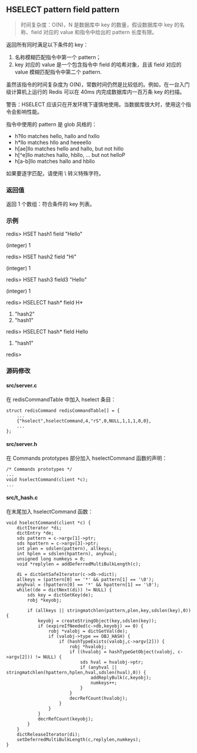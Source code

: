 ## HSELECT pattern field pattern

> 时间复杂度：O(N)，N 是数据库中 key 的数量，假设数据库中 key 的名称、field 对应的 value 和指令中给出的 pattern 长度有限。  
  
返回所有同时满足以下条件的 key：  

1. 名称模糊匹配指令中第一个 pattern；
2. key 对应的 value 是一个包含指令中 field 的哈希对象，且该 field 对应的 value 模糊匹配指令中第二个 pattern.

虽然该指令的时间复杂度为 O(N)，常数时间仍然是比较低的。例如，在一台入门级计算机上运行的 Redis 可以在 40ms 内完成数据库内一百万条 key 的扫描。  
  
警告：HSELECT 应该只在开发环境下谨慎地使用。当数据库很大时，使用这个指令会影响性能。  
  
指令中使用的 pattern 是 glob 风格的：  

* h?llo matches hello, hallo and hxllo
* h*llo matches hllo and heeeello
* h[ae]llo matches hello and hallo, but not hillo
* h[^e]llo matches hallo, hbllo, ... but not helloP
* h[a-b]llo matches hallo and hbllo

如果要逐字匹配，请使用 \ 转义特殊字符。

### 返回值

返回 1 个数组：符合条件的 key 列表。

### 示例

redis>  HSET hash1 field "Hello"  
  
(integer) 1  
  
redis>  HSET hash2 field "Hi"  
  
(integer) 1  
  
redis>  HSET hash3 field3 "Hello"  
  
(integer) 1  
  
redis>  HSELECT hash* field  H*  
  
1) "hash2"  
2) "hash1"  
  
redis>  HSELECT hash* field  Hello  
  
1) "hash1"  
  
redis>

### 源码修改

#### src/server.c

在 redisCommandTable 中加入 hselect 条目：

	struct redisCommand redisCommandTable[] = {
	    ...
	    {"hselect",hselectCommand,4,"rS",0,NULL,1,1,1,0,0},
	    ...
	};

#### src/server.h

在 Commands prototypes 部分加入 hselectCommand 函数的声明：

	/* Commands prototypes */
	...
	void hselectCommand(client *c);
	...

#### src/t_hash.c

在末尾加入 hselectCommand 函数：

	void hselectCommand(client *c) {
	    dictIterator *di;
	    dictEntry *de;
	    sds pattern = c->argv[1]->ptr;
	    sds hpattern = c->argv[3]->ptr;
	    int plen = sdslen(pattern), allkeys;
	    int hplen = sdslen(hpattern), anyhval;
	    unsigned long numkeys = 0;
	    void *replylen = addDeferredMultiBulkLength(c);

	    di = dictGetSafeIterator(c->db->dict);
	    allkeys = (pattern[0] == '*' && pattern[1] == '\0');
	    anyhval = (hpattern[0] == '*' && hpattern[1] == '\0');
	    while((de = dictNext(di)) != NULL) {
	        sds key = dictGetKey(de);
	        robj *keyobj;

	        if (allkeys || stringmatchlen(pattern,plen,key,sdslen(key),0)) {
	            keyobj = createStringObject(key,sdslen(key));
	            if (expireIfNeeded(c->db,keyobj) == 0) {
	                robj *valobj = dictGetVal(de);
	                if (valobj->type == OBJ_HASH) {
	                    if (hashTypeExists(valobj,c->argv[2])) {
	                        robj *hvalobj;
	                        if ((hvalobj = hashTypeGetObject(valobj, c->argv[2])) != NULL) {
	                            sds hval = hvalobj->ptr;
	                            if (anyhval || stringmatchlen(hpattern,hplen,hval,sdslen(hval),0)) {
	                                addReplyBulk(c,keyobj);
	                                numkeys++;
	                            }
	                        }
	                        decrRefCount(hvalobj);
	                    }
	                }
	            }
	            decrRefCount(keyobj);
	        }
	    }
	    dictReleaseIterator(di);
	    setDeferredMultiBulkLength(c,replylen,numkeys);
	}